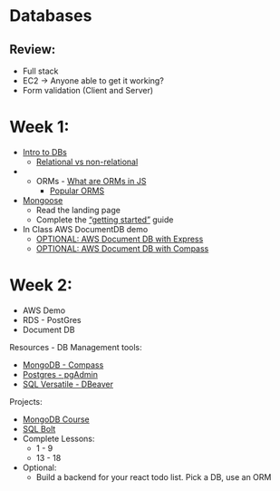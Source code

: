 # Databases
## Review: 
- Full stack
- EC2 -> Anyone able to get it working?
- Form validation (Client and Server)

# Week 1:

- [Intro to DBs](https://www.theodinproject.com/lessons/nodejs-introduction-to-mongodb)
    - [Relational vs non-relational](https://circleci.com/blog/sql-vs-nosql-databases/)
- - ORMs - [What are ORMs in JS](https://medium.com/@agpavlik/orms-in-javascript-c35f8a28db92)
    - [Popular ORMS](https://www.sitepoint.com/javascript-typescript-orms)
- [Mongoose](https://mongoosejs.com/)
    - Read the landing page
    - Complete the [“getting started”](https://mongoosejs.com/docs/index.html) guide
- In Class AWS DocumentDB demo
    - [OPTIONAL: AWS Document DB with Express](https://grishabh1992.medium.com/node-with-aws-documentdb-using-mongoose-f50b55f01edf)
    - [OPTIONAL: AWS Document DB with Compass](https://medium.com/@toluolatubosun/how-to-connect-to-aws-documentdb-using-mongodb-compass-7fd2809a1a33)

# Week 2:

- AWS Demo
- RDS - PostGres
- Document DB

Resources - DB Management tools:

- [MongoDB - Compass](https://www.mongodb.com/products/tools/compass)
- [Postgres - pgAdmin](https://www.pgadmin.org/)
- [SQL Versatile - DBeaver](https://dbeaver.io/)

Projects:

- [MongoDB Course](https://learn.mongodb.com/learning-paths/introduction-to-mongodb)
- [SQL Bolt](http://sqlbolt.com/)
- Complete Lessons:
    - 1 - 9
    - 13 - 18
- Optional:
    - Build a backend for your react todo list. Pick a DB, use an ORM

